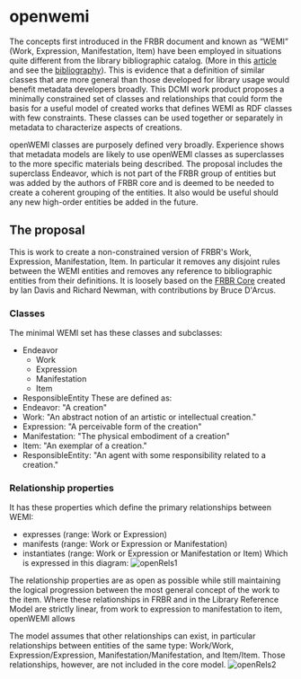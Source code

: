 # openwemi

The concepts first introduced in the FRBR document and known as “WEMI” (Work, Expression, Manifestation, Item) have been employed in situations quite different from the library bibliographic catalog. (More in this [article](https://journal.code4lib.org/articles/16491) and see the [bibliography](bibliography.md)). This is evidence that a definition of similar classes that are more general than those developed for library usage would benefit metadata developers broadly. This DCMI work product proposes a minimally constrained set of classes and relationships that could form the basis for a useful model of created works that defines WEMI as RDF classes with few constraints. These classes can be used together or separately in metadata to characterize aspects of creations. 

openWEMI classes are purposely defined very broadly. Experience shows that metadata models are likely to use openWEMI classes as superclasses to the more specific materials being described. The proposal includes the superclass Endeavor, which is not part of the FRBR group of entities but was added by the authors of FRBR core and is deemed to be needed to create a coherent grouping of the entities. It also would be useful should any new high-order entities be added in the future. 

## The proposal

This is work to create a non-constrained version of FRBR's Work, Expression, Manifestation, Item. In particular it removes any disjoint rules between the WEMI entities and removes any reference to bibliographic entities from their definitions. It is loosely based on the [FRBR Core](http://purl.org/vocab/frbr/core) created by Ian Davis and Richard Newman, with contributions by Bruce D'Arcus. 
### Classes
The minimal WEMI set has these classes and subclasses:
* Endeavor
  * Work
  * Expression
  * Manifestation
  * Item
* ResponsibleEntity
These are defined as:
* Endeavor: "A creation"
* Work: "An abstract notion of an artistic or intellectual creation."
* Expression: "A perceivable form of the creation"
* Manifestation: "The physical embodiment of a creation"
* Item: "An exemplar of a creation."
* ResponsibleEntity: "An agent with some responsibility related to a creation."
### Relationship properties
It has these properties which define the primary relationships between WEMI:
  * expresses (range: Work or Expression)
  * manifests (range: Work or Expression or Manifestation)
  * instantiates (range: Work or Expression or Manifestation or Item)
Which is expressed in this diagram:
![openRels1](https://user-images.githubusercontent.com/1564129/233729616-fa92d8c1-322a-4b6d-9ec9-ad532a209f6d.jpg)

The relationship properties are as open as possible while still maintaining the logical progression between the most general concept of the work to the item. Where these relationships in FRBR and in the Library Reference Model are strictly linear, from work to expression to manifestation to item, openWEMI allows 

The model assumes that other relationships can exist, in particular relationships between entities of the same type: Work/Work, Expression/Expression, Manifestation/Manifestation, and Item/Item. Those relationships, however, are not included in the core model.
![openRels2](https://user-images.githubusercontent.com/1564129/231845216-bc842bb0-de35-4778-8066-32947af26781.jpg)




